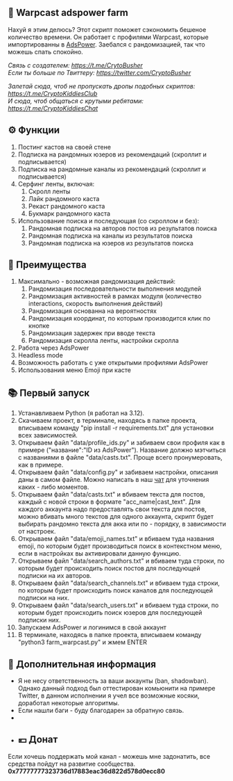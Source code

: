 ## 🚀 Warpcast adspower farm
Нахуй я этим делюсь? Этот скрипт поможет сэкономить бешеное количество времени. Он работает с профилями Warpcast, которые импортированны в [AdsPower](https://share.adspower.net/Btc9YYgpiyJxhmW). Заебался с рандомизацией, так что можешь спать спокойно.

<i>Связь с создателем: https://t.me/CrytoBusher</i> <br>
<i>Если ты больше по Твиттеру: https://twitter.com/CryptoBusher</i> <br>

<i>Залетай сюда, чтоб не пропускать дропы подобных скриптов: https://t.me/CryptoKiddiesClub</i> <br>
<i>И сюда, чтоб общаться с крутыми ребятами: https://t.me/CryptoKiddiesChat</i> <br>

## ⚙️ Функции
1. Постинг кастов на своей стене
2. Подписка на рандомных юзеров из рекомендаций (скроллит и подписывается)
3. Подписка на рандомные каналы из рекомендаций (скроллит и подписывается)
4. Серфинг ленты, включая:
   1. Скролл ленты
   2. Лайк рандомного каста
   3. Рекаст рандомного каста
   4. Букмарк рандомного каста
5. Использование поиска и последующая (со скроллом и без):
   1. Рандомная подписка на авторов постов из результатов поиска
   2. Рандомная подписка на каналы из результатов поиска 
   3. Рандомная подписка на юзеров из результатов поиска

## 🤔 Преимущества
1. Максимально - возможная рандомизация действий:
   1. Рандомизация последовательности выполнения модулей
   2. Рандомизация активностей в рамках модуля (количество interactions, скорость выполнения действий)
   3. Рандомизация основанна на вероятностях
   4. Рандомизация координат, по которым производится клик по кнопке
   5. Рандомизация задержек при вводе текста
   6. Рандомизация скролла ленты, настройки скролла
2. Работа через AdsPower
3. Headless mode
4. Возможность работать с уже открытыми профилями AdsPower
5. Использования меню Emoji при касте

## 📚 Первый запуск
1. Устанавливаем Python (я работал на 3.12).
2. Скачиваем проект, в терминале, находясь в папке проекта, вписываем команду "pip install -r requirements.txt" для установки всех зависимостей.
3. Открываем файл "data/profile_ids.py" и забиваем свои профиля как в примере ("название":"ID из AdsPower"). Название должно мэтчиться с названиями в файле "data/casts.txt". Проще всего пронумеровать, как в примере.
4. Открываем файл "data/config.py" и забиваем настройки, описания даны в самом файле. Можно написать в наш [чат](https://t.me/CryptoKiddiesChat) для уточнения каких - либо моментов.
5. Открываем файл "data/casts.txt" и вбиваем текста для постов, каждый с новой строки в формате "acc_name|cast_text". Для каждого аккаунта надо предоставлять свои текста для постов, можно вбивать много текстов для одного аккаунта, скрипт будет выбирать рандомно текста для акка или по - порядку, в зависимости от настроек.
6. Открываем файл "data/emoji_names.txt" и вбиваем туда названия emoji, по которым будет производиться поиск в контекстном меню, если в настройках вы активировали данную функцию.
7. Открываем файл "data/search_authors.txt" и вбиваем туда строки, по которым будет происходить поиск постов для последующей подписки на их авторов.
8. Открываем файл "data/search_channels.txt" и вбиваем туда строки, по которым будет происходить поиск каналов для последующей подписки на них.
9. Открываем файл "data/search_users.txt" и вбиваем туда строки, по которым будет происходить поиск юзеров для последующей подписки них.
10. Запускаем AdsPower и логинимся в свой аккаунт
11. В терминале, находясь в папке проекта, вписываем команду "python3 farm_warpcast.py" и жмем ENTER

## 🌵 Дополнительная информация
- Я не несу ответственность за ваши аккаунты (ban, shadowban). Однако данный подход был оттестирован комьюнити на примере Twitter, в данном исполнении я учел все возможные косяки, доработал некоторые алгоритмы.
- Если нашли баги - буду благодарен за обратную связь.
- 
- ## 💴 Донат
Если хочешь поддержать мой канал - можешь мне задонатить, все средства пойдут на развитие сообщества.
<b>0x77777777323736d17883eac36d822d578d0ecc80<b>
